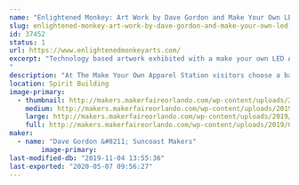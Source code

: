 ```yaml
---
name: "Enlightened Monkey: Art Work by Dave Gordon and Make Your Own LED Apparel Station"
slug: enlightened-monkey-art-work-by-dave-gordon-and-make-your-own-led-apparel-station-2017
id: 37452
status: 1
url: https://www.enlightenedmonkeyarts.com/
excerpt: "Technology based artwork exhibited with a make your own LED Apparel station: our booth offers visitors the opportunity to create their own light up apparel and trinkets and LEDs.  For a fee, Visitors may create light up hats, pins, barrettes, masks, etc.
"
description: "At The Make Your Own Apparel Station visitors choose a base product, LED(s) and then choose from a variety of decorations to adorn the product. Decorations may include stickers, small butterflies, jewels, feathers, etc.   Dave's art will include at least four sculptures made from found items that use various forms of lighting to create mood and features. (see images below.)"
location: Spirit Building
image-primary:
  - thumbnail: http://makers.makerfaireorlando.com/wp-content/uploads/2019/09/mask-with-sign-orlado-maker--150x150.jpg
    medium: http://makers.makerfaireorlando.com/wp-content/uploads/2019/09/mask-with-sign-orlado-maker--300x225.jpg
    large: http://makers.makerfaireorlando.com/wp-content/uploads/2019/09/mask-with-sign-orlado-maker--1024x768.jpg
    full: http://makers.makerfaireorlando.com/wp-content/uploads/2019/09/mask-with-sign-orlado-maker-.jpg
maker:
  - name: "Dave Gordon &#8211; Suncoast Makers"
        image-primary: 
last-modified-db: "2019-11-04 13:55:36"
last-exported: "2020-05-07 09:56:27"
---
```


